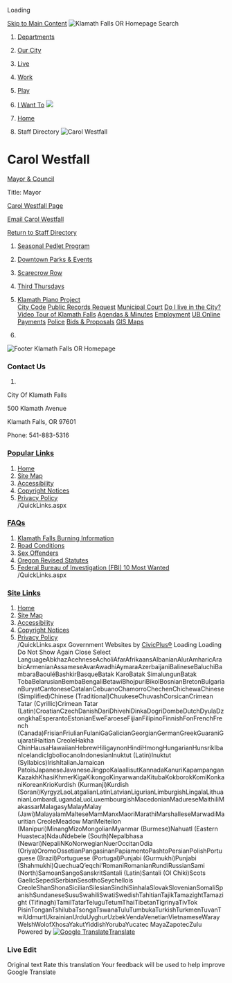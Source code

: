  

Loading

  [Skip to Main Content](https://www.klamathfalls.city/directory.aspx?EID=38/)   ![Klamath Falls OR Homepage](images/8c9068529b9816ae92a216c52ee29cf7d647e8ff4c6e17f605ad5da2d205be41.png)  Search 

 1.  [Departments](https://www.klamathfalls.city/149/Departments) 
 1.  [Our City](https://www.klamathfalls.city/27/Our-City) 
 1.  [Live](https://www.klamathfalls.city/101/Live) 
 1.  [Work](https://www.klamathfalls.city/35/Work) 
 1.  [Play](https://www.klamathfalls.city/31/Play) 
 1.  [I Want To](https://www.klamathfalls.city/9/I-Want-To) 
  ![](images/387526b20f880a1abbb63832fc0ac580e22d9038358568eb626c501fd130a73e.jpg)  

 1.  [Home](https://www.klamathfalls.city/) 
 1. Staff Directory
  ![Carol Westfall](images/7d306ea552314158c2e4a8d9de2f1f32f51eeef5fef3d125d4a336e9ab1a84c5.jpg)  

# Carol Westfall

   [Mayor & Council](https://www.klamathfalls.city/Directory.aspx?DID=20) 

Title: Mayor

 [Carol Westfall Page](https://www.klamathfalls.city/221/Carol-Westfall) 

 [Email Carol Westfall](mailto:cwestfall@klamathfalls.city)  

 [Return to Staff Directory](https://www.klamathfalls.city/Directory.aspx) 

 1.   [Seasonal Pedlet Program](https://www.klamathfalls.city/415/Seasonal-Pedlet-Program-City-of-Klamath-)  
 1.   [Downtown Parks & Events](https://www.downtownklamathfalls.org/parksandevents.html)  
 1.   [Scarecrow Row](https://www.klamathfalls.city/459/Scarecrow-Row)  
 1.   [Third Thursdays](https://www.downtownklamathfalls.org/thirdthursday.html)  
 1.   [Klamath Piano Project](https://www.downtownklamathfalls.org/klamathpianoproject.html)  
  [City Code](https://ecode360.com/KL4949)   [Public Records Request](https://cityofklamathfallsor.nextrequest.com/)   [Municipal Court](https://www.klamathfalls.city/216/Municipal-Court)   [Do I live in the City?](https://maps.cityofkfalls.com/portal/apps/experiencebuilder/experience/?id=77dbe726a13945bdb693c6f9f923580a)   [Video Tour of Klamath Falls](https://www.elocallink.tv/m/v/Redesign4/?pid=w7w1p4Q7x41&fp=orklam23_wel_rev_iwd)   [Agendas & Minutes](https://go.boarddocs.com/or/cokf/Board.nsf/Public)   [Employment](https://www.klamathfalls.city/204/Employment-Opportunities)   [UB Online Payments](https://www.online-billpay.com/?companyname=KLAMATH_FALLS)   [Police](https://www.klamathfalls.city/236/Police)   [Bids & Proposals](https://www.bidexpress.com/businesses/72070/home)   [GIS Maps](https://www.klamathfalls.city/371/GIS-Maps)  

 1.    

 ![Footer Klamath Falls OR Homepage](images/a4264ba886a657f6d535566b2b9a1955eb54fcc241bee487573d74c7288f7441.png)    

### Contact Us

 1.    

City Of Klamath Falls   

500 Klamath Avenue   

Klamath Falls, OR 97601   

Phone: 541-883-5316   

###  [Popular Links](https://www.klamathfalls.city/QuickLinks.aspx?CID=15) 

 1.  [Home](https://www.klamathfalls.city/)  
 1.  [Site Map](https://www.klamathfalls.city/sitemap)  
 1.  [Accessibility](https://www.klamathfalls.city/accessibility)  
 1.  [Copyright Notices](https://www.klamathfalls.city/site/copyright)  
 1.  [Privacy Policy](https://www.klamathfalls.city/privacy)  
 /QuickLinks.aspx 

###  [FAQs](https://www.klamathfalls.city/QuickLinks.aspx?CID=30) 

 1.  [Klamath Falls Burning Information](https://www.klamathcounty.org/383/Air-Quality)  
 1.  [Road Conditions](https://www.tripcheck.com/Pages/Road-Conditions?curRegion=7&mainNav=RoadConditions)  
 1.  [Sex Offenders](https://sexoffenders.oregon.gov/ConditionsOfUse)  
 1.  [Oregon Revised Statutes](https://www.oregonlegislature.gov/bills_laws/Pages/ORS.aspx)  
 1.  [Federal Bureau of Investigation (FBI) 10 Most Wanted](https://www.fbi.gov/wanted/topten)  
 /QuickLinks.aspx 

###  [Site Links](https://www.klamathfalls.city/QuickLinks.aspx?CID=15) 

 1.  [Home](https://www.klamathfalls.city/)  
 1.  [Site Map](https://www.klamathfalls.city/sitemap)  
 1.  [Accessibility](https://www.klamathfalls.city/accessibility)  
 1.  [Copyright Notices](https://www.klamathfalls.city/site/copyright)  
 1.  [Privacy Policy](https://www.klamathfalls.city/privacy)  
 /QuickLinks.aspx Government Websites by [CivicPlus®](https://connect.civicplus.com/referral)  Loading Loading Do Not Show Again Close Select LanguageAbkhazAcehneseAcholiAfarAfrikaansAlbanianAlurAmharicArabicArmenianAssameseAvarAwadhiAymaraAzerbaijaniBalineseBaluchiBambaraBaouléBashkirBasqueBatak KaroBatak SimalungunBatak TobaBelarusianBembaBengaliBetawiBhojpuriBikolBosnianBretonBulgarianBuryatCantoneseCatalanCebuanoChamorroChechenChichewaChinese (Simplified)Chinese (Traditional)ChuukeseChuvashCorsicanCrimean Tatar (Cyrillic)Crimean Tatar (Latin)CroatianCzechDanishDariDhivehiDinkaDogriDombeDutchDyulaDzongkhaEsperantoEstonianEweFaroeseFijianFilipinoFinnishFonFrenchFrench (Canada)FrisianFriulianFulaniGaGalicianGeorgianGermanGreekGuaraniGujaratiHaitian CreoleHakha ChinHausaHawaiianHebrewHiligaynonHindiHmongHungarianHunsrikIbanIcelandicIgboIlocanoIndonesianInuktut (Latin)Inuktut (Syllabics)IrishItalianJamaican PatoisJapaneseJavaneseJingpoKalaallisutKannadaKanuriKapampanganKazakhKhasiKhmerKigaKikongoKinyarwandaKitubaKokborokKomiKonkaniKoreanKrioKurdish (Kurmanji)Kurdish (Sorani)KyrgyzLaoLatgalianLatinLatvianLigurianLimburgishLingalaLithuanianLombardLugandaLuoLuxembourgishMacedonianMadureseMaithiliMakassarMalagasyMalayMalay (Jawi)MalayalamMalteseMamManxMaoriMarathiMarshalleseMarwadiMauritian CreoleMeadow MariMeiteilon (Manipuri)MinangMizoMongolianMyanmar (Burmese)Nahuatl (Eastern Huasteca)NdauNdebele (South)Nepalbhasa (Newari)NepaliNKoNorwegianNuerOccitanOdia (Oriya)OromoOssetianPangasinanPapiamentoPashtoPersianPolishPortuguese (Brazil)Portuguese (Portugal)Punjabi (Gurmukhi)Punjabi (Shahmukhi)QuechuaQʼeqchiʼRomaniRomanianRundiRussianSami (North)SamoanSangoSanskritSantali (Latin)Santali (Ol Chiki)Scots GaelicSepediSerbianSesothoSeychellois CreoleShanShonaSicilianSilesianSindhiSinhalaSlovakSlovenianSomaliSpanishSundaneseSusuSwahiliSwatiSwedishTahitianTajikTamazightTamazight (Tifinagh)TamilTatarTeluguTetumThaiTibetanTigrinyaTivTok PisinTonganTshilubaTsongaTswanaTuluTumbukaTurkishTurkmenTuvanTwiUdmurtUkrainianUrduUyghurUzbekVendaVenetianVietnameseWarayWelshWolofXhosaYakutYiddishYorubaYucatec MayaZapotecZulu Powered by  [![Google Translate](images/3f3f3a8d0882c4edd13c1755632554f3042dd0f45af91da1e753b94d76c2513f.png)Translate](https://translate.google.com/)  

### Live Edit

 Original text Rate this translation Your feedback will be used to help improve Google Translate 